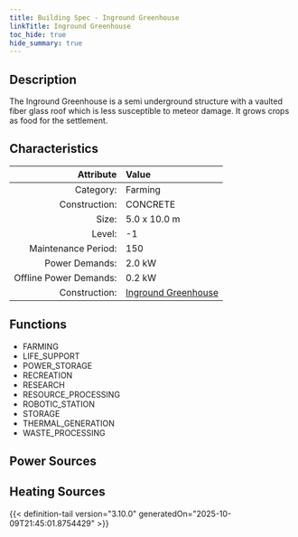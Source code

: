 ```yaml
---
title: Building Spec - Inground Greenhouse
linkTitle: Inground Greenhouse
toc_hide: true
hide_summary: true
---
```

<!-- This is generated by the MarsSim HelpGenertor, do not edit. -->

## Description
The Inground Greenhouse is a semi underground structure with a&#10;vaulted fiber glass roof which is less susceptible to meteor damage.&#10;It grows crops as food for the settlement.

## Characteristics

| Attribute      | Value |
|--------:|:------|
|Category:|Farming|
|Construction:|CONCRETE|
|Size:|5.0 x 10.0 m|
|Level:|-1|
|Maintenance Period:|150|
|Power Demands:|2.0 kW|
|Offline Power Demands:|0.2 kW|
|Construction:|[Inground Greenhouse](/docs/definitions/construction/inground-greenhouse)|

## Functions
      
- FARMING
- LIFE_SUPPORT
- POWER_STORAGE
- RECREATION
- RESEARCH
- RESOURCE_PROCESSING
- ROBOTIC_STATION
- STORAGE
- THERMAL_GENERATION
- WASTE_PROCESSING


## Power Sources
      

## Heating Sources



{{< definition-tail version="3.10.0" generatedOn="2025-10-09T21:45:01.8754429" >}}


